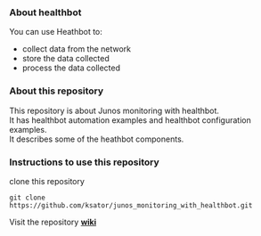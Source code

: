 ### About healthbot

You can use Heathbot to:
 - collect data from the network
 - store the data collected
 - process the data collected

### About this repository

This repository is about Junos monitoring with healthbot.  
It has healthbot automation examples and healthbot configuration examples.  
It describes some of the heathbot components.    

### Instructions to use this repository 

clone this repository
```
git clone https://github.com/ksator/junos_monitoring_with_healthbot.git
```
Visit the repository [**wiki**](https://github.com/ksator/junos_monitoring_with_healthbot/wiki)

